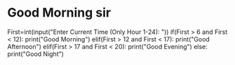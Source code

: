# Good Morning sir
First=int(input("Enter Current Time (Only Hour 1-24): "))
if(First > 6 and First < 12):
  print("Good Morning")
elif(First > 12 and First < 17):
  print("Good Afternoon")
elif(First > 17 and First < 20):
  print("Good Evening")
else:
  print("Good Night")
